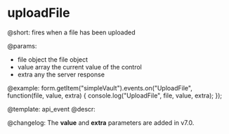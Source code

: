 uploadFile
=============

@short: fires when a file has been uploaded
 

@params:
- file      object      the file object
- value     array     the current value of the control 
- extra     any         the server response



@example:
form.getItem("simpleVault").events.on("UploadFile", function(file, value, extra) {
    console.log("UploadFile", file, value, extra);
});

@template: api_event
@descr:

@changelog:
The **value** and **extra** parameters are added in v7.0.